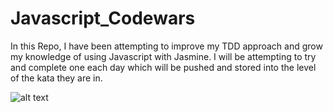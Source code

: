 # Javascript_Codewars 

In this Repo, I have been attempting to improve my TDD approach and grow my knowledge of using Javascript with Jasmine. I will be attempting to try and complete one each day which will be pushed and stored into the level of the kata they are in. 

![alt text](https://www.codewars.com/users/Ovy117/badges/large)
